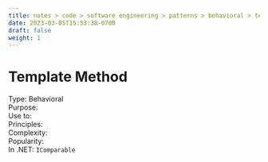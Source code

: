 ```yaml
---
title: notes > code > software engineering > patterns > behavioral > template method
date: 2023-03-05T15:53:38-0700
draft: false
weight: 1
---
```

# Template Method
Type: Behavioral  
Purpose:  
Use to:  
Principles:  
Complexity:  
Popularity:  
In .NET: `IComparable`  

